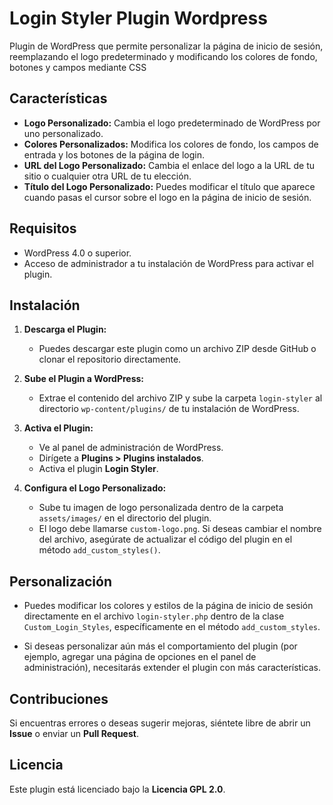 # Login Styler Plugin Wordpress
Plugin de WordPress que permite personalizar la página de inicio de sesión, reemplazando el logo predeterminado y modificando los colores de fondo, botones y campos mediante CSS

## Características

- **Logo Personalizado:** Cambia el logo predeterminado de WordPress por uno personalizado.
- **Colores Personalizados:** Modifica los colores de fondo, los campos de entrada y los botones de la página de login.
- **URL del Logo Personalizado:** Cambia el enlace del logo a la URL de tu sitio o cualquier otra URL de tu elección.
- **Título del Logo Personalizado:** Puedes modificar el título que aparece cuando pasas el cursor sobre el logo en la página de inicio de sesión.

## Requisitos

- WordPress 4.0 o superior.
- Acceso de administrador a tu instalación de WordPress para activar el plugin.

## Instalación

1. **Descarga el Plugin:**
   - Puedes descargar este plugin como un archivo ZIP desde GitHub o clonar el repositorio directamente.
   
2. **Sube el Plugin a WordPress:**
   - Extrae el contenido del archivo ZIP y sube la carpeta `login-styler` al directorio `wp-content/plugins/` de tu instalación de WordPress.

3. **Activa el Plugin:**
   - Ve al panel de administración de WordPress.
   - Dirígete a **Plugins > Plugins instalados**.
   - Activa el plugin **Login Styler**.

4. **Configura el Logo Personalizado:**
   - Sube tu imagen de logo personalizada dentro de la carpeta `assets/images/` en el directorio del plugin.
   - El logo debe llamarse `custom-logo.png`. Si deseas cambiar el nombre del archivo, asegúrate de actualizar el código del plugin en el método `add_custom_styles()`.

## Personalización

- Puedes modificar los colores y estilos de la página de inicio de sesión directamente en el archivo `login-styler.php` dentro de la clase `Custom_Login_Styles`, específicamente en el método `add_custom_styles`.
  
- Si deseas personalizar aún más el comportamiento del plugin (por ejemplo, agregar una página de opciones en el panel de administración), necesitarás extender el plugin con más características.

## Contribuciones

Si encuentras errores o deseas sugerir mejoras, siéntete libre de abrir un **Issue** o enviar un **Pull Request**.

## Licencia

Este plugin está licenciado bajo la **Licencia GPL 2.0**.

